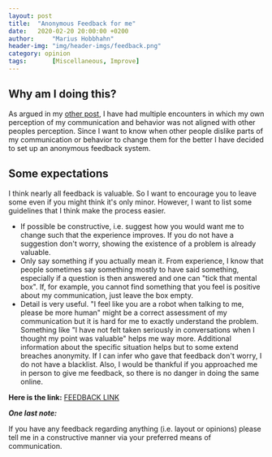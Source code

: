 ```yaml
---
layout: post
title:  "Anonymous Feedback for me"
date:   2020-02-20 20:00:00 +0200
author:     "Marius Hobbhahn"
header-img: "img/header-imgs/feedback.png"
category: opinion
tags:       [Miscellaneous, Improve]
---
```


## Why am I doing this?

As argued in my <a href='https://mariushobbhahn.github.io/2020-02-20-Direct_Communication/'>other post</a>, I have had multiple encounters in which my own perception of my communication and behavior was not aligned with other peoples perception. Since I want to know when other people dislike parts of my communication or behavior to change them for the better I have decided to set up an anonymous feedback system.

## Some expectations

I think nearly all feedback is valuable. So I want to encourage you to leave some even if you might think it's only minor. However, I want to list some guidelines that I think make the process easier.

- If possible be constructive, i.e. suggest how you would want me to change such that the experience improves. If you do not have a suggestion don't worry, showing the existence of a problem is already valuable.
- Only say something if you actually mean it. From experience, I know that people sometimes say something mostly to have said something, especially if a question is then answered and one can "tick that mental box". If, for example, you cannot find something that you feel is positive about my communication, just leave the box empty.
- Detail is very useful. "I feel like you are a robot when talking to me, please be more human" might be a correct assessment of my communication but it is hard for me to exactly understand the problem. Something like "I have not felt taken seriously in conversations when I thought my point was valuable" helps me way more. Additional information about the specific situation helps but to some extend breaches anonymity. If I can infer who gave that feedback don't worry, I do not have a blacklist. Also, I would be thankful if you approached me in person to give me feedback, so there is no danger in doing the same online.

**Here is the link:** <a href='https://forms.gle/yYHPGXi4mzU5Vr9X6'>FEEDBACK LINK</a>


***One last note:***

If you have any feedback regarding anything (i.e. layout or opinions) please tell me in a constructive manner via your preferred means of communication.




